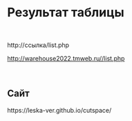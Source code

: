 <br>
<h1>Результат таблицы</h1> 
<br>

 http://ссылка/list.php

http://warehouse2022.tmweb.ru//list.php

<br>
<h2>Сайт</h2> 
https://leska-ver.github.io/cutspace/